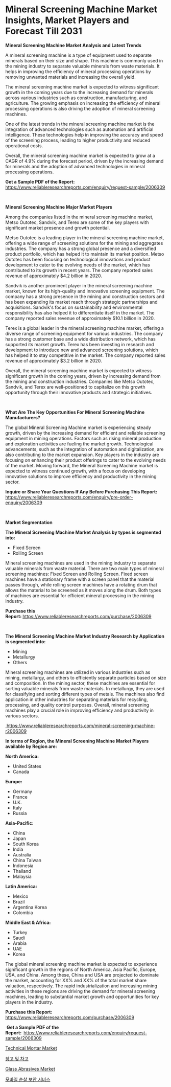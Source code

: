 <p><h1>Mineral Screening Machine Market Insights, Market Players and Forecast Till 2031</h1></p><p><strong>Mineral Screening Machine Market Analysis and Latest Trends</strong></p>
<p><p>A mineral screening machine is a type of equipment used to separate minerals based on their size and shape. This machine is commonly used in the mining industry to separate valuable minerals from waste materials. It helps in improving the efficiency of mineral processing operations by removing unwanted materials and increasing the overall yield.</p><p>The mineral screening machine market is expected to witness significant growth in the coming years due to the increasing demand for minerals across various industries such as construction, manufacturing, and agriculture. The growing emphasis on increasing the efficiency of mineral processing operations is also driving the adoption of mineral screening machines.</p><p>One of the latest trends in the mineral screening machine market is the integration of advanced technologies such as automation and artificial intelligence. These technologies help in improving the accuracy and speed of the screening process, leading to higher productivity and reduced operational costs.</p><p>Overall, the mineral screening machine market is expected to grow at a CAGR of 4.9% during the forecast period, driven by the increasing demand for minerals and the adoption of advanced technologies in mineral processing operations.</p></p>
<p><strong>Get a Sample PDF of the Report:&nbsp;</strong> <a href="https://www.reliableresearchreports.com/enquiry/request-sample/2006309">https://www.reliableresearchreports.com/enquiry/request-sample/2006309</a></p>
<p>&nbsp;</p>
<p><strong>Mineral Screening Machine Major Market Players</strong></p>
<p><p>Among the companies listed in the mineral screening machine market, Metso Outotec, Sandvik, and Terex are some of the key players with significant market presence and growth potential.</p><p>Metso Outotec is a leading player in the mineral screening machine market, offering a wide range of screening solutions for the mining and aggregates industries. The company has a strong global presence and a diversified product portfolio, which has helped it to maintain its market position. Metso Outotec has been focusing on technological innovations and product development to cater to the evolving needs of the market, which has contributed to its growth in recent years. The company reported sales revenue of approximately $4.2 billion in 2020.</p><p>Sandvik is another prominent player in the mineral screening machine market, known for its high-quality and innovative screening equipment. The company has a strong presence in the mining and construction sectors and has been expanding its market reach through strategic partnerships and acquisitions. Sandvik's focus on sustainability and environmental responsibility has also helped it to differentiate itself in the market. The company reported sales revenue of approximately $10.1 billion in 2020.</p><p>Terex is a global leader in the mineral screening machine market, offering a diverse range of screening equipment for various industries. The company has a strong customer base and a wide distribution network, which has supported its market growth. Terex has been investing in research and development to introduce new and advanced screening solutions, which has helped it to stay competitive in the market. The company reported sales revenue of approximately $3.2 billion in 2020.</p><p>Overall, the mineral screening machine market is expected to witness significant growth in the coming years, driven by increasing demand from the mining and construction industries. Companies like Metso Outotec, Sandvik, and Terex are well-positioned to capitalize on this growth opportunity through their innovative products and strategic initiatives.</p></p>
<p>&nbsp;</p>
<p><strong>What Are The Key Opportunities For Mineral Screening Machine Manufacturers?</strong></p>
<p><p>The global Mineral Screening Machine market is experiencing steady growth, driven by the increasing demand for efficient and reliable screening equipment in mining operations. Factors such as rising mineral production and exploration activities are fueling the market growth. Technological advancements, such as the integration of automation and digitalization, are also contributing to the market expansion. Key players in the industry are focusing on enhancing their product offerings to cater to the evolving needs of the market. Moving forward, the Mineral Screening Machine market is expected to witness continued growth, with a focus on developing innovative solutions to improve efficiency and productivity in the mining sector.</p></p>
<p><strong>Inquire or Share Your Questions If Any Before Purchasing This Report:</strong> <a href="https://www.reliableresearchreports.com/enquiry/pre-order-enquiry/2006309">https://www.reliableresearchreports.com/enquiry/pre-order-enquiry/2006309</a></p>
<p>&nbsp;</p>
<p><strong>Market Segmentation</strong></p>
<p><strong>The Mineral Screening Machine Market Analysis by types is segmented into:</strong></p>
<p><ul><li>Fixed Screen</li><li>Rolling Screen</li></ul></p>
<p><p>Mineral screening machines are used in the mining industry to separate valuable minerals from waste material. There are two main types of mineral screening machines: Fixed Screen and Rolling Screen. Fixed screen machines have a stationary frame with a screen panel that the material passes through, while rolling screen machines have a rotating drum that allows the material to be screened as it moves along the drum. Both types of machines are essential for efficient mineral processing in the mining industry.</p></p>
<p><strong>Purchase this Report:&nbsp;</strong><a href="https://www.reliableresearchreports.com/purchase/2006309">https://www.reliableresearchreports.com/purchase/2006309</a></p>
<p>&nbsp;</p>
<p><strong>The Mineral Screening Machine Market Industry Research by Application is segmented into:</strong></p>
<p><ul><li>Mining</li><li>Metallurgy</li><li>Others</li></ul></p>
<p><p>Mineral screening machines are utilized in various industries such as mining, metallurgy, and others to efficiently separate particles based on size and composition. In the mining sector, these machines are essential for sorting valuable minerals from waste materials. In metallurgy, they are used for classifying and sorting different types of metals. The machines also find application in other industries for separating materials for recycling, processing, and quality control purposes. Overall, mineral screening machines play a crucial role in improving efficiency and productivity in various sectors.</p></p>
<p><a href="https://www.reliableresearchreports.com/mineral-screening-machine-r2006309">&nbsp;https://www.reliableresearchreports.com/mineral-screening-machine-r2006309</a></p>
<p><strong>In terms of Region, the Mineral Screening Machine Market Players available by Region are:</strong></p>
<p>
    <p> <strong> North America: </strong>
        <ul>
            <li>United States</li>
            <li>Canada</li>
        </ul>
        </p> 
    <p> <strong> Europe: </strong>
        <ul>
            <li>Germany</li>
            <li>France</li>
            <li>U.K.</li>
            <li>Italy</li>
            <li>Russia</li>
        </ul>
        </p> 
    <p> <strong> Asia-Pacific: </strong>
        <ul>
            <li>China</li>
            <li>Japan</li>
            <li>South Korea</li>
            <li>India</li>
            <li>Australia</li>
            <li>China Taiwan</li>
            <li>Indonesia</li>
            <li>Thailand</li>
            <li>Malaysia</li>
        </ul>
        </p> 
    <p> <strong> Latin America: </strong>
        <ul>
            <li>Mexico</li>
            <li>Brazil</li>
            <li>Argentina Korea</li>
            <li>Colombia</li>
        </ul>
        </p> 
    <p> <strong> Middle East & Africa: </strong>
        <ul>
            <li>Turkey</li>
            <li>Saudi</li>
            <li>Arabia</li>
            <li>UAE</li>
            <li>Korea</li>
        </ul>
    </p>
    </p>
<p><p>The global mineral screening machine market is expected to experience significant growth in the regions of North America, Asia Pacific, Europe, USA, and China. Among these, China and USA are projected to dominate the market, accounting for XX% and XX% of the total market share valuation, respectively. The rapid industrialization and increasing mining activities in these regions are driving the demand for mineral screening machines, leading to substantial market growth and opportunities for key players in the industry.</p></p>
<p><strong>Purchase this Report: </strong><a href="https://www.reliableresearchreports.com/purchase/2006309">https://www.reliableresearchreports.com/purchase/2006309</a></p>
<p>&nbsp;<strong>Get a Sample PDF of the Report:&nbsp;&nbsp;</strong><a href="https://www.reliableresearchreports.com/enquiry/request-sample/2006309">https://www.reliableresearchreports.com/enquiry/request-sample/2006309</a></p>
<p><strong></strong></p>
<p><p><a href="https://issuu.com/reportprime-2/docs/technical-mortar-market-size-2030.pptx">Technical Mortar Market</a></p><p><a href="https://github.com/PhilToryphy7876567/Market-Research-Report-List-1/blob/main/340776931528.md">창고 및 차고</a></p><p><a href="https://issuu.com/reportprime-2/docs/glass-abrasives-market-size-2030.pptx">Glass Abrasives Market</a></p><p><a href="https://github.com/hzumrdvas204296/Market-Research-Report-List-1/blob/main/948234031527.md">모바일 순찰 보안 서비스</a></p></p>